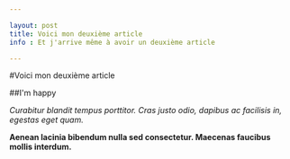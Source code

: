 ```yaml
---

layout: post
title: Voici mon deuxième article
info : Et j'arrive même à avoir un deuxième article

---
```


#Voici mon deuxième article

##I'm happy

*Curabitur blandit tempus porttitor. Cras justo odio, dapibus ac facilisis in, egestas eget quam.*

**Aenean lacinia bibendum nulla sed consectetur. Maecenas faucibus mollis interdum.**